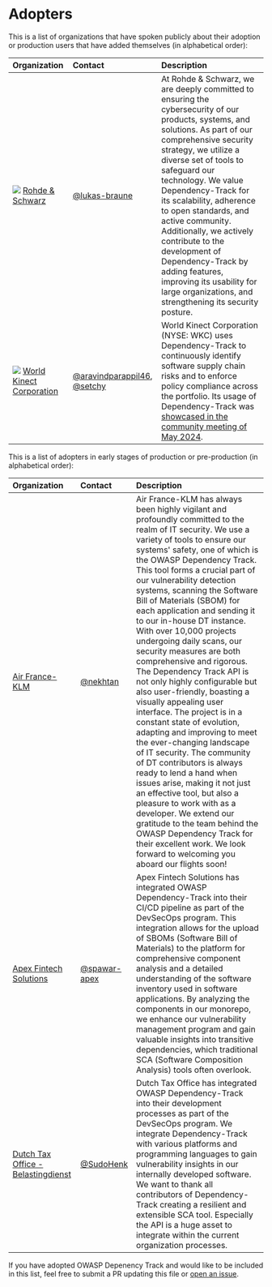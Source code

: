 # Adopters

<!-- Hello! If you are using OWASP Dependency Track and contributing to this file, thank you! -->
<!-- Please keep lines shorter than 80 characters (or so.) Links can go long. -->

This is a list of organizations that have spoken publicly about their adoption or
production users that have added themselves (in alphabetical order):

| Organization                                                                                                                                  | Contact                         | Description                                                                                                                                                                                                                                                                                                                                                                                                                                                                                                                  |
|:----------------------------------------------------------------------------------------------------------------------------------------------|:--------------------------------|:-----------------------------------------------------------------------------------------------------------------------------------------------------------------------------------------------------------------------------------------------------------------------------------------------------------------------------------------------------------------------------------------------------------------------------------------------------------------------------------------------------------------------------|
| <img src="https://avatars.githubusercontent.com/u/39411067?s=200&v=4"/> [Rohde & Schwarz]                                                     | [@lukas-braune]                 | At Rohde & Schwarz, we are deeply committed to ensuring the cybersecurity of our products, systems, and solutions. As part of our comprehensive security strategy, we utilize a diverse set of tools to safeguard our technology. We value Dependency-Track for its scalability, adherence to open standards, and active community. Additionally, we actively contribute to the development of Dependency-Track by adding features, improving its usability for large organizations, and strengthening its security posture. |
| <img src="https://avatars.githubusercontent.com/u/43382006?s=400&u=c45feb70b5eeb3393b43dd1b73c729815e65b2e8&v=4"/> [World Kinect Corporation] | [@aravindparappil46], [@setchy] | World Kinect Corporation (NYSE: WKC) uses Dependency-Track to continuously identify software supply chain risks and to enforce policy compliance across the portfolio. Its usage of Dependency-Track was [showcased in the community meeting of May 2024](https://www.youtube.com/watch?v=MS2DlMdUI7Q&t=1320s).                                                                                                                                                                                                              |

This is a list of adopters in early stages of production or
pre-production (in alphabetical order):

| Organization                         | Contact        | Description                                                                                                                                                                                                                                                                                                                                                                                                                                                                                                                                                                                                                                                                                                                                                                                                                                                                                                                                                                                                                                                                                                  |
|:-------------------------------------|:---------------|:-------------------------------------------------------------------------------------------------------------------------------------------------------------------------------------------------------------------------------------------------------------------------------------------------------------------------------------------------------------------------------------------------------------------------------------------------------------------------------------------------------------------------------------------------------------------------------------------------------------------------------------------------------------------------------------------------------------------------------------------------------------------------------------------------------------------------------------------------------------------------------------------------------------------------------------------------------------------------------------------------------------------------------------------------------------------------------------------------------------|
| [Air France-KLM]                     | [@nekhtan]     | Air France-KLM has always been highly vigilant and profoundly committed to the realm of IT security. We use a variety of tools to ensure our systems' safety, one of which is the OWASP Dependency Track. This tool forms a crucial part of our vulnerability detection systems, scanning the Software Bill of Materials (SBOM) for each application and sending it to our in-house DT instance. With over 10,000 projects undergoing daily scans, our security measures are both comprehensive and rigorous. The Dependency Track API is not only highly configurable but also user-friendly, boasting a visually appealing user interface. The project is in a constant state of evolution, adapting and improving to meet the ever-changing landscape of IT security. The community of DT contributors is always ready to lend a hand when issues arise, making it not just an effective tool, but also a pleasure to work with as a developer. We extend our gratitude to the team behind the OWASP Dependency Track for their excellent work. We look forward to welcoming you aboard our flights soon! |
| [Apex Fintech Solutions]             | [@spawar-apex] | Apex Fintech Solutions has integrated OWASP Dependency-Track into their CI/CD pipeline as part of the DevSecOps program. This integration allows for the upload of SBOMs (Software Bill of Materials) to the platform for comprehensive component analysis and a detailed understanding of the software inventory used in software applications. By analyzing the components in our monorepo, we enhance our vulnerability management program and gain valuable insights into transitive dependencies, which traditional SCA (Software Composition Analysis) tools often overlook.                                                                                                                                                                                                                                                                                                                                                                                                                                                                                                                           |
| [Dutch Tax Office - Belastingdienst] | [@SudoHenk]    | Dutch Tax Office has integrated OWASP Dependency-Track into their development processes as part of the DevSecOps program. We integrate Dependency-Track with various platforms and programming languages to gain vulnerability insights in our internally developed software. We want to thank all contributors of Dependency-Track creating a resilient and extensible SCA tool. Especially the API is a huge asset to integrate within the current organization processes.                                                                                                                                                                                                                                                                                                                                                                                                                                                                                                                                                                                                                                 |

If you have adopted OWASP Depenency Track and would like to be included in this list,
feel free to submit a PR updating this file or
[open an issue](https://github.com/).

[@SudoHenk]: https://github.com/SudoHenk
[@aravindparappil46]: https://github.com/aravindparappil46
[@lukas-braune]: https://github.com/lukas-braune
[@nekhtan]: https://github.com/nekhtan
[@setchy]: https://github.com/setchy
[@spawar-apex]: https://github.com/spawar-apex
[Air France-KLM]: https://www.airfranceklm.com/
[Apex Fintech Solutions]: https://apexfintechsolutions.com/
[Dutch Tax Office - Belastingdienst]: https://www.belastingdienst.nl/
[Rohde & Schwarz]: https://www.rohde-schwarz.com/
[World Kinect Corporation]: https://world-kinect.com/
